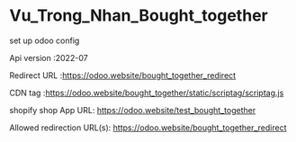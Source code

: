 # Vu_Trong_Nhan_Bought_together
set up odoo config

Api version :2022-07  

Redirect URL :https://odoo.website/bought_together_redirect

CDN tag :https://odoo.website/bought_together/static/scriptag/scriptag.js

shopify shop
App URL: https://odoo.website/test_bought_together

Allowed redirection URL(s): https://odoo.website/bought_together_redirect
